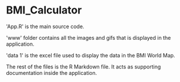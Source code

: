 # BMI_Calculator

'App.R' is the main source code.

'www' folder contains all the images and gifs that is displayed in the application.

'data 1' is the excel file used to display the data in the BMI World Map.

The rest of the files is the R Markdown file. It acts as supporting documentation inside the application.
